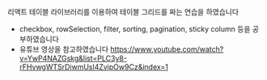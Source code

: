 리액트 테이블 라이브러리를 이용하여 테이블 그리드를 짜는 연습을 하였습니다
- checkbox, rowSelection, filter, sorting, pagination, sticky column 등을 공부하였습니다
- 유튜브 영상을 참고하였습니다 https://www.youtube.com/watch?v=YwP4NAZGskg&list=PLC3y8-rFHvwgWTSrDiwmUsl4ZvipOw9Cz&index=1 
